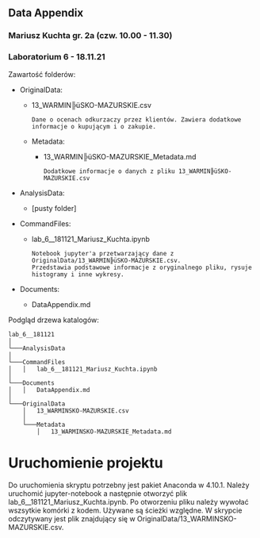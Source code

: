 ## Data Appendix

### Mariusz Kuchta gr. 2a (czw. 10.00 - 11.30)
### Laboratorium 6 - 18.11.21

Zawartość folderów:

- OriginalData:

    * 13_WARMIN╠üSKO-MAZURSKIE.csv

          Dane o ocenach odkurzaczy przez klientów. Zawiera dodatkowe informacje o kupującym i o zakupie.
  
    * Metadata:
      
        * 13_WARMIN╠üSKO-MAZURSKIE_Metadata.md
          
              Dodatkowe informacje o danych z pliku 13_WARMIN╠üSKO-MAZURSKIE.csv

- AnalysisData:

    * \[pusty folder\]
  
- CommandFiles:

    * lab_6__181121_Mariusz_Kuchta.ipynb

          Notebook jupyter'a przetwarzający dane z OriginalData/13_WARMIN╠üSKO-MAZURSKIE.csv. 
          Przedstawia podstawowe informacje z oryginalnego pliku, rysuje histogramy i inne wykresy.

- Documents:

    * DataAppendix.md
  

Podgląd drzewa katalogów: 

```
lab_6__181121   
│
└───AnalysisData
│   
└───CommandFiles
│   │   lab_6__181121_Mariusz_Kuchta.ipynb
│
└───Documents
│   │   DataAppendix.md
│
└───OriginalData
    │   13_WARMINSKO-MAZURSKIE.csv
    │
    └───Metadata
        │   13_WARMINSKO-MAZURSKIE_Metadata.md
```

# Uruchomienie projektu

Do uruchomienia skryptu potrzebny jest pakiet Anaconda w 4.10.1. Należy uruchomić jupyter-notebook a następnie otworzyć plik lab_6__181121_Mariusz_Kuchta.ipynb.
Po otworzeniu pliku należy wywołać wszsytkie komórki z kodem.
Używane są ścieżki względne. W skrypcie odczytywany jest plik znajdujący się w OriginalData/13_WARMINSKO-MAZURSKIE.csv.